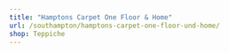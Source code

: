 ```yaml
---
title: "Hamptons Carpet One Floor & Home"
url: /southampton/hamptons-carpet-one-floor-und-home/
shop: Teppiche
---
```

